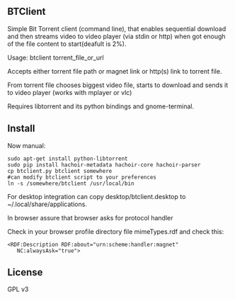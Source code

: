 BTClient
--------

Simple Bit Torrent client (command line),  that enables sequential download and then streams video to 
video player (via stdin or http) when got enough of the file content to start(deafult is 2%).

Usage: btclient torrent_file_or_url

Accepts either torrent file path or magnet link or http(s) link to torrent file.

From torrent file chooses biggest video file, starts to download and sends it to video player (works with mplayer or vlc)

Requires libtorrent and its python bindings and gnome-terminal.


Install
-------

Now manual:
```
sudo apt-get install python-libtorrent 
sudo pip install hachoir-metadata hachoir-core hachoir-parser
cp btclient.py btclient somewhere
#can modify btclient script to your preferences
ln -s /somewhere/btclient /usr/local/bin
```

For desktop integration can copy desktop/btclient.desktop to ~/.local/share/applications.

In browser assure that browser asks for protocol handler

Check in your browser profile directory file mimeTypes.rdf and check this:
```
<RDF:Description RDF:about="urn:scheme:handler:magnet"
   NC:alwaysAsk="true">
```


License
-------

GPL v3


